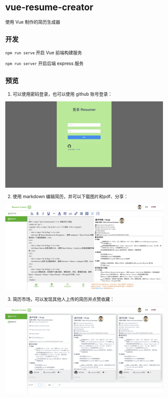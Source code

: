 # vue-resume-creator
使用 Vue 制作的简历生成器

## 开发

`npm run serve` 开启 Vue 前端构建服务

`npm run server` 开启后端 express 服务

## 预览
1. 可以使用密码登录，也可以使用 github 账号登录：

<img src="./imgs/login.png" width="500px"/>

2. 使用 markdown 编辑简历，并可以下载图片和pdf、分享：

<img src="./imgs/edit.png" width="500px"/>

3. 简历市场，可以发现其他人上传的简历并点赞收藏：

<img src="./imgs/market.png" width="500px"/>

